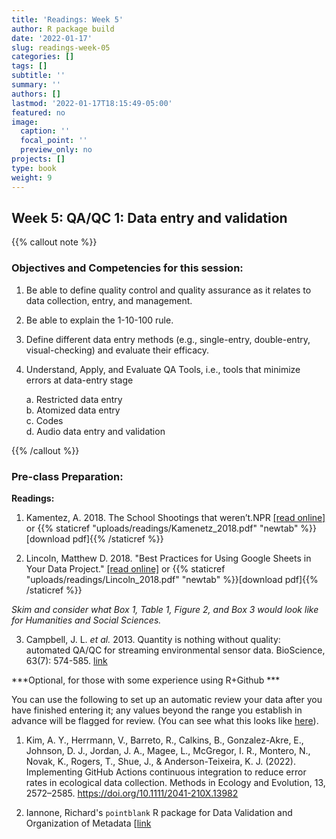 ```yaml
---
title: 'Readings: Week 5'
author: R package build
date: '2022-01-17'
slug: readings-week-05
categories: []
tags: []
subtitle: ''
summary: ''
authors: []
lastmod: '2022-01-17T18:15:49-05:00'
featured: no
image:
  caption: ''
  focal_point: ''
  preview_only: no
projects: []
type: book
weight: 9
---
```



## Week 5: QA/QC 1: Data entry and validation
{{% callout note %}}
### Objectives and Competencies for this session:   


1. Be able to define quality control and quality assurance as it relates to data collection, entry, and management.
1. Be able to explain the 1-10-100 rule.
1. Define different data entry methods (e.g., single-entry, double-entry, visual-checking) and evaluate their efficacy.
1. Understand, Apply, and Evaluate QA Tools, i.e., tools that minimize errors at data-entry stage   

    a. Restricted data entry  
    b. Atomized data entry   
    c. Codes   
    d. Audio data entry and validation     
    
{{% /callout %}}  

### Pre-class Preparation:
        
**Readings:**

1.  Kamentez, A. 2018. The School Shootings that weren’t.NPR  [[read online]](http://tinyurl.com/y77p3o36) or {{% staticref "uploads/readings/Kamenetz_2018.pdf" "newtab" %}}[download pdf]{{% /staticref %}}

2.  Lincoln, Matthew D. 2018. "Best Practices for Using Google Sheets in Your Data Project."  [[read online]](https://matthewlincoln.net/2018/03/26/best-practices-for-using-google-sheets-in-your-data-project.html) or {{% staticref "uploads/readings/Lincoln_2018.pdf" "newtab" %}}[download pdf]{{% /staticref %}}

_Skim and consider what Box 1, Table 1, Figure 2, and Box 3 would look like for Humanities and Social Sciences._

3. Campbell, J. L. _et al._ 2013. Quantity is nothing without quality: automated QA/QC for streaming environmental sensor data. BioScience, 63(7): 574-585. [link](uploads/readings/Campbell_2013_Bioscience.pdf)


***Optional, for those with some experience using R+Github ***

You can use the following to set up an automatic review your data after you have finished entering it; any values beyond the range you establish in advance will be flagged for review. (You can see what this looks like [here](https://brunalab.github.io/HeliconiaSurveys/survey_validation/survey_validation.html)).

1. Kim, A. Y., Herrmann, V., Barreto, R., Calkins, B., Gonzalez-Akre, E., Johnson, D. J., Jordan, J. A., Magee, L., McGregor, I. R., Montero, N., Novak, K., Rogers, T., Shue, J., & Anderson-Teixeira, K. J. (2022). Implementing GitHub Actions continuous integration to reduce error rates in ecological data collection. Methods in Ecology and Evolution, 13, 2572–2585. https://doi.org/10.1111/2041-210X.13982

2. Iannone, Richard's `pointblank` R package for Data Validation and Organization of Metadata [[link](https://rstudio.github.io/pointblank/)




<!--- **Videos:** 

  * Intro to QA/QC (Links to an external site.)
  * QA/QC: During data entry (Links to an external site.)
  * QA/QC: After data entry --->